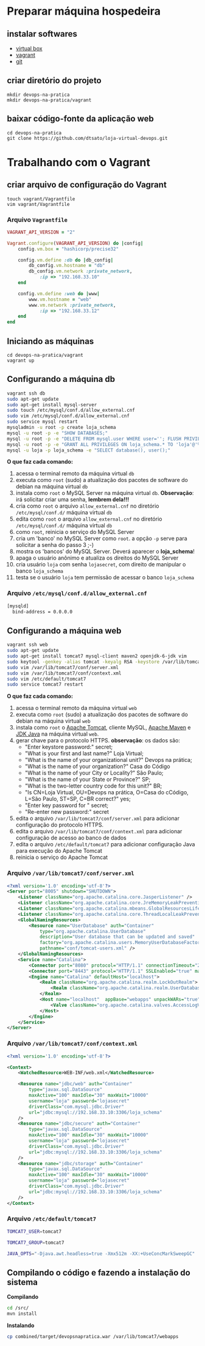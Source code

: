# Preparar máquina hospedeira

## instalar softwares

- [virtual box](https://www.virtualbox.org)
- [vagrant](https://www.vagrantup.com)
- [git](https://git-scm.com/downloads/guis)


## criar diretório do projeto
```
mkdir devops-na-pratica
mkdir devops-na-pratica/vagrant
```

## baixar código-fonte da aplicação web
```
cd devops-na-pratica
git clone https://github.com/dtsato/loja-virtual-devops.git
```

# Trabalhando com o Vagrant

## criar arquivo de configuração do Vagrant
```
touch vagrant/Vagrantfile
vim vagrant/Vagrantfile
```


### Arquivo ```Vagrantfile```
```ruby
VAGRANT_API_VERSION = "2"

Vagrant.configure(VAGRANT_API_VERSION) do |config|
    config.vm.box = "hashicorp/precise32"

    config.vm.define :db do |db_config|
        db_config.vm.hostname = "db"
        db_config.vm.network :private_network,
            :ip => "192.168.33.10"
    end

    config.vm.define :web do |www|
        www.vm.hostname = "web"
        www.vm.network :private_network,
            :ip => "192.168.33.12"
    end
end
```


## Iniciando as máquinas
```
cd devops-na-pratica/vagrant
vagrant up
```


## Configurando a máquina db
```bash
vagrant ssh db
sudo apt-get update
sudo apt-get install mysql-server
sudo touch /etc/mysql/conf.d/allow_external.cnf
sudo vim /etc/mysql/conf.d/allow_external.cnf
sudo service mysql restart
mysqladmin -u root -p create loja_schema
mysql -u root -p -e "SHOW DATABASES;"
mysql -u root -p -e "DELETE FROM mysql.user WHERE user=''; FLUSH PRIVILEGES;"
mysql -u root -p -e "GRANT ALL PRIVILEGES ON loja_schema.* TO 'loja'@'%' IDENTIFIED BY 'lojasecret'; FLUSH PRIVILEGES;"
mysql -u loja -p loja_schema -e "SELECT database(), user();"
```

**O que faz cada comando:**
1. acessa o terminal remoto da máquina virtual ```db```
2. executa como ```root``` (sudo) a atualização dos pacotes de software do debian na máquina virtual ```db```
3. instala como ```root``` o MySQL Server na máquina virtual ```db```. __Observação__: irá solicitar criar uma senha, **lembrem dela!!!**
4. cria como ```root``` o arquivo ```allow_external.cnf``` no diretório ```/etc/mysql/conf.d/``` máquina virtual ```db```
5. edita como ```root``` o arquivo ```allow_external.cnf``` no diretório ```/etc/mysql/conf.d/``` máquina virtual ```db```
6. como ```root```, reinicia o serviço do MySQL Server
7. cria um 'banco' no MySQL Server como ```root```. a opção ```-p``` serve para solicitar a senha do passo 3 ;-)
8. mostra os 'bancos' do MySQL Server. Deverá aparecer o __loja_schema__!
9. apaga o usuário anônimo e atualiza os direitos do MySQL Server
10. cria usuário ```loja``` com senha ```lojasecret```, com direito de manipular o banco ```loja_schema```
11. testa se o usuário ```loja``` tem permissão de acessar o banco ```loja_schema```


### Arquivo ```/etc/mysql/conf.d/allow_external.cnf```

```bash
[mysqld]
  bind-address = 0.0.0.0
```


## Configurando a máquina web

```bash
vagrant ssh web
sudo apt-get update
sudo apt-get install tomcat7 mysql-client maven2 openjdk-6-jdk vim
sudo keytool -genkey -alias tomcat -keyalg RSA -keystore /var/lib/tomcat7/conf/.keystore
sudo vim /var/lib/tomcat7/conf/server.xml
sudo vim /var/lib/tomcat7/conf/context.xml
sudo vim /etc/default/tomcat7
sudo service tomcat7 restart
```

**O que faz cada comando:**
1. acessa o terminal remoto da máquina virtual ```web```
2. executa como ```root``` (sudo) a atualização dos pacotes de software do debian na máquina virtual ```web```
3. instala como ```root``` o [Apache Tomcat](http://tomcat.apache.org), cliente MySQL, [Apache Maven](https://maven.apache.org) e [JDK Java](http://openjdk.java.net) na máquina virtual ```web```.
4. gerar chave para o protocolo HTTPS. **observação**: os dados são:
   - "Enter keystore password:" secret;
   - "What is your first and last name?" Loja Virtual;
   - "What is the name of your organizational unit?" Devops na prática;
   - "What is the name of your organization?" Casa do Código
   - "What is the name of your City or Locality?" São Paulo;
   - "What is the name of your State or Province?" SP;
   - "What is the two-letter country code for this unit?" BR;
   - "Is CN=Loja Virtual, OU=Devops na prática, O=Casa do cCódigo, L=São Paulo, ST=SP, C=BR correct?" yes;
   - "Enter key password for <tomcat>" secret;
   - "Re-enter new password:" secret
 5. edita o arquivo ```/var/lib/tomcat7/conf/server.xml``` para adicionar configuração do protocolo HTTPS.
 6. edita o arquivo ```/var/lib/tomcat7/conf/context.xml``` para adicionar configuração de acesso ao banco de dados
 7. edita o arquivo ```/etc/default/tomcat7``` para adicionar configuração Java para execução do Apache Tomcat
 8. reinicia o serviço do Apache Tomcat



### Arquivo ```/var/lib/tomcat7/conf/server.xml```
```xml
<?xml version='1.0' encoding='utf-8'?>
<Server port="8005" shutdown="SHUTDOWN">
    <Listener className="org.apache.catalina.core.JasperListener" />
    <Listener className="org.apache.catalina.core.JreMemoryLeakPreventionListener" />
    <Listener className="org.apache.catalina.mbeans.GlobalResourcesLifecycleListener" />
    <Listener className="org.apache.catalina.core.ThreadLocalLeakPreventionListener" />
    <GlobalNamingResources>
        <Resource name="UserDatabase" auth="Container"
            type="org.apache.catalina.UserDatabase"
            description="User database that can be updated and saved"
            factory="org.apache.catalina.users.MemoryUserDatabaseFactory"
            pathname="conf/tomcat-users.xml" />
    </GlobalNamingResources>
    <Service name="Catalina">
        <Connector port="8080" protocol="HTTP/1.1" connectionTimeout="20000" URIEncoding="UTF-8" redirectPort="8443" />
        <Connector port="8443" protocol="HTTP/1.1" SSLEnabled="true" maxThreads="150" scheme="https" secure="true" keystoreFile="conf/.keystore" keystorePass="secret" clientAuth="false" sslProtocol="SSLv3" />
        <Engine name="Catalina" defaultHost="localhost">
            <Realm className="org.apache.catalina.realm.LockOutRealm">
                <Realm className="org.apache.catalina.realm.UserDatabaseRealm" resourceName="UserDatabase"/>
            </Realm>
            <Host name="localhost"  appBase="webapps" unpackWARs="true" autoDeploy="true">
                <Valve className="org.apache.catalina.valves.AccessLogValve" directory="logs" prefix="localhost_access_log." suffix=".txt" pattern="%h %l %u %t &quot;%r&quot; %s %b" />
            </Host>
        </Engine>
    </Service>
</Server>
```


### Arquivo ```/var/lib/tomcat7/conf/context.xml```
```xml
<?xml version='1.0' encoding='utf-8'?>

<Context>
    <WatchedResource>WEB-INF/web.xml</WatchedResource>

    <Resource name="jdbc/web" auth="Container"
        type="javax.sql.DataSource"
        maxActive="100" maxIdle="30" maxWait="10000"
        username="loja" password="lojasecret"
        driverClass="com.mysql.jdbc.Driver"
        url="jdbc:mysql://192.168.33.10:3306/loja_schema"
    />
    <Resource name="jdbc/secure" auth="Container"
        type="javax.sql.DataSource"
        maxActive="100" maxIdle="30" maxWait="10000"
        username="loja" password="lojasecret"
        driverClass="com.mysql.jdbc.Driver"
        url="jdbc:mysql://192.168.33.10:3306/loja_schema"
    />
    <Resource name="jdbc/storage" auth="Container"
        type="javax.sql.DataSource"
        maxActive="100" maxIdle="30" maxWait="10000"
        username="loja" password="lojasecret"
        driverClass="com.mysql.jdbc.Driver"
        url="jdbc:mysql://192.168.33.10:3306/loja_schema"
    />
</Context>
```

### Arquivo ```/etc/default/tomcat7```
```bash
TOMCAT7_USER=tomcat7

TOMCAT7_GROUP=tomcat7

JAVA_OPTS="-Djava.awt.headless=true -Xmx512m -XX:+UseConcMarkSweepGC"
```


## Compilando o código e fazendo a instalação do sistema

**Compilando**

```bash
cd /src/
mvn install
```


**Instalando**
```bash
cp combined/target/devopsnapratica.war /var/lib/tomcat7/webapps
```
